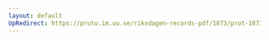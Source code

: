 ```yaml
---
layout: default
UpRedirect: https://pruto.im.uu.se/riksdagen-records-pdf/1873/prot-1873--ak--327/prot-1873--ak--327_001.pdf
---
```

